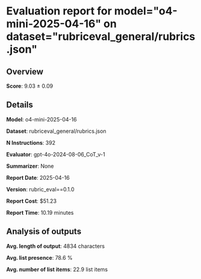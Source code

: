 # Evaluation report for model="o4-mini-2025-04-16" on dataset="rubriceval_general/rubrics.json"

## Overview
**Score**: 9.03 ± 0.09

## Details
**Model**: o4-mini-2025-04-16

**Dataset**: rubriceval_general/rubrics.json

**N Instructions**: 392

**Evaluator**: gpt-4o-2024-08-06_CoT_v-1

**Summarizer**: None

**Report Date**: 2025-04-16

**Version**: rubric_eval==0.1.0

**Report Cost**: $51.23

**Report Time**: 10.19 minutes

## Analysis of outputs
**Avg. length of output**: 4834 characters

**Avg. list presence**: 78.6 %

**Avg. number of list items**: 22.9 list items


